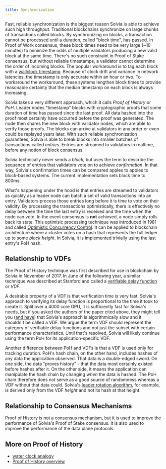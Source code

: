 ```yaml
---
title: Synchronization
---
```


Fast, reliable synchronization is the biggest reason Solvia is able to achieve such high throughput. Traditional blockchains synchronize on large chunks of transactions called blocks. By synchronizing on blocks, a transaction cannot be processed until a duration, called "block time", has passed. In Proof of Work consensus, these block times need to be very large \(~10 minutes\) to minimize the odds of multiple validators producing a new valid block at the same time. There's no such constraint in Proof of Stake consensus, but without reliable timestamps, a validator cannot determine the order of incoming blocks. The popular workaround is to tag each block with a [wallclock timestamp](https://en.bitcoin.it/wiki/Block_timestamp). Because of clock drift and variance in network latencies, the timestamp is only accurate within an hour or two. To workaround the workaround, these systems lengthen block times to provide reasonable certainty that the median timestamp on each block is always increasing.

Solvia takes a very different approach, which it calls _Proof of History_ or _PoH_. Leader nodes "timestamp" blocks with cryptographic proofs that some duration of time has passed since the last proof. All data hashed into the proof most certainly have occurred before the proof was generated. The node then shares the new block with validator nodes, which are able to verify those proofs. The blocks can arrive at validators in any order or even could be replayed years later. With such reliable synchronization guarantees, Solvia is able to break blocks into smaller batches of transactions called _entries_. Entries are streamed to validators in realtime, before any notion of block consensus.

Solvia technically never sends a _block_, but uses the term to describe the sequence of entries that validators vote on to achieve _confirmation_. In that way, Solvia's confirmation times can be compared apples to apples to block-based systems. The current implementation sets block time to 800ms.

What's happening under the hood is that entries are streamed to validators as quickly as a leader node can batch a set of valid transactions into an entry. Validators process those entries long before it is time to vote on their validity. By processing the transactions optimistically, there is effectively no delay between the time the last entry is received and the time when the node can vote. In the event consensus is **not** achieved, a node simply rolls back its state. This optimisic processing technique was introduced in 1981 and called [Optimistic Concurrency Control](http://citeseerx.ist.psu.edu/viewdoc/summary?doi=10.1.1.65.4735). It can be applied to blockchain architecture where a cluster votes on a hash that represents the full ledger up to some _block height_. In Solvia, it is implemented trivially using the last entry's PoH hash.

## Relationship to VDFs

The Proof of History technique was first described for use in blockchain by Solvia in November of 2017. In June of the following year, a similar technique was described at Stanford and called a [verifiable delay function](https://eprint.iacr.org/2018/601.pdf) or _VDF_.

A desirable property of a VDF is that verification time is very fast. Solvia's approach to verifying its delay function is proportional to the time it took to create it. Split over a 4000 core GPU, it is sufficiently fast for Solvia's needs, but if you asked the authors of the paper cited above, they might tell you \([and have](https://github.com/solvia-labs/solvia/issues/388)\) that Solvia's approach is algorithmically slow and it shouldn't be called a VDF. We argue the term VDF should represent the category of verifiable delay functions and not just the subset with certain performance characteristics. Until that's resolved, Solvia will likely continue using the term PoH for its application-specific VDF.

Another difference between PoH and VDFs is that a VDF is used only for tracking duration. PoH's hash chain, on the other hand, includes hashes of any data the application observed. That data is a double-edged sword. On one side, the data "proves history" - that the data most certainly existed before hashes after it. On the other side, it means the application can manipulate the hash chain by changing _when_ the data is hashed. The PoH chain therefore does not serve as a good source of randomness whereas a VDF without that data could. Solvia's [leader rotation algorithm](synchronization.md#leader-rotation), for example, is derived only from the VDF _height_ and not its hash at that height.

## Relationship to Consensus Mechanisms

Proof of History is not a consensus mechanism, but it is used to improve the performance of Solvia's Proof of Stake consensus. It is also used to improve the performance of the data plane protocols.

## More on Proof of History

- [water clock analogy](https://medium.com/solvia-labs/proof-of-history-explained-by-a-water-clock-e682183417b8)
- [Proof of History overview](https://medium.com/solvia-labs/proof-of-history-a-clock-for-blockchain-cf47a61a9274)
